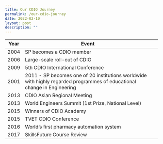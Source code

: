 ```yaml
---
title: Our CDIO Journey
permalink: /our-cdio-journey
date: 2022-02-10
layout: post
description: ""
---
```

| Year | Event |  |
| -------- | -------- | -------- |
| 2004     | SP becomes a CDIO member     |    |
| 2006     | Large-scale roll-out of CDIO     |    |
| 2009     | 5th CDIO International Conference    |    |
| 2001     | 2011 - SP becomes one of 20 institutions worldwide with highly regarded programmes of educational change in Engineering   |    |
| 2013     | CDIO Asian Regional Meeting    |    |
| 2013     | World Engineers Summit (1st Prize, National Level)    | 
| 2015     | Winners of CDIO Academy    |    |
| 2015     | TVET CDIO Conference    |    |
| 2016     | World’s first pharmacy automation system    |    |
| 2017     | SkillsFuture Course Review    |    |